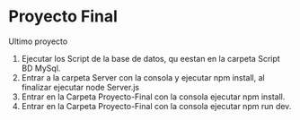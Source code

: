 # Proyecto Final
 Ultimo proyecto

1. Ejecutar los Script de la base de datos, qu eestan en la carpeta Script BD MySql.
2. Entrar a la carpeta Server con la consola y ejecutar npm install, al finalizar ejecutar node Server.js
3. Entrar en la Carpeta Proyecto-Final con la consola ejecutar npm install.
4. Entrar en la Carpeta Proyecto-Final con la consola ejecutar npm run dev.
